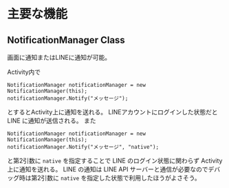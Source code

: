 
# 主要な機能

## NotificationManager Class
画面に通知またはLINEに通知が可能。

Activity内で
```
NotificationManager notificationManager = new NotificationManager(this);
notificationManager.Notify("メッセージ");
```
とするとActivity上に通知を送れる。
LINEアカウントにログインした状態だと LINE に通知が送信される。
また
```
NotificationManager notificationManager = new NotificationManager(this);
notificationManager.Notify("メッセージ", "native");
```
と第2引数に `native` を指定することで LINE のログイン状態に関わらず Activity上に通知を送れる。
LINE の通知は LINE API サーバーと通信が必要なのでデバッグ時は第2引数に `native` を指定した状態で利用したほうがよさそう。
